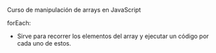 Curso de manipulación de arrays en JavaScript

forEach:
- Sirve para recorrer los elementos del array y ejecutar un código por cada uno de estos.
